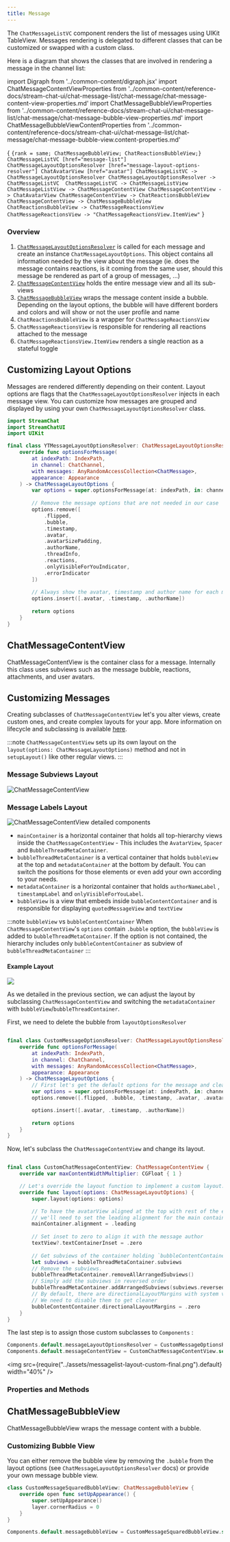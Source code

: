 ```yaml
---
title: Message
---
```


The `ChatMessageListVC` component renders the list of messages using UIKit TableView. Messages rendering is delegated to different classes that can be customized or swapped with a custom class.

Here is a diagram that shows the classes that are involved in rendering a message in the channel list:

import Digraph  from '../common-content/digraph.jsx'
import ChatMessageContentViewProperties from '../common-content/reference-docs/stream-chat-ui/chat-message-list/chat-message/chat-message-content-view-properties.md'
import ChatMessageBubbleViewProperties from '../common-content/reference-docs/stream-chat-ui/chat-message-list/chat-message/chat-message-bubble-view-properties.md'
import ChatMessageBubbleViewContentProperties from '../common-content/reference-docs/stream-chat-ui/chat-message-list/chat-message/chat-message-bubble-view.content-properties.md'

<Digraph>{ `
    {rank = same; ChatMessageBubbleView; ChatReactionsBubbleView;}
    ChatMessageListVC [href="message-list"]
    ChatMessageLayoutOptionsResolver [href="message-layout-options-resolver"]
    ChatAvatarView [href="avatar"]
    ChatMessageListVC -> ChatMessageLayoutOptionsResolver
    ChatMessageLayoutOptionsResolver -> ChatMessageListVC 
    ChatMessageListVC -> ChatMessageListView
    ChatMessageListView -> ChatMessageContentView
    ChatMessageContentView -> ChatAvatarView
    ChatMessageContentView -> ChatReactionsBubbleView
    ChatMessageContentView -> ChatMessageBubbleView
    ChatReactionsBubbleView -> ChatMessageReactionsView
    ChatMessageReactionsView -> "ChatMessageReactionsView.ItemView"
` }</Digraph>

### Overview

1. [`ChatMessageLayoutOptionsResolver`](message-layout-options-resolver) is called for each message and create an instance `ChatMessageLayoutOptions`. This object contains all information needed by the view about the message (ie. does the message contains reactions, is it coming from the same user, should this message be rendered as part of a group of messages, ...)
1. [`ChatMessageContentView`](#chatmessagecontentview) holds the entire message view and all its sub-views
1. [`ChatMessageBubbleView`](#chatmessagebubbleview) wraps the message content inside a bubble. Depending on the layout options, the bubble will have different borders and colors and will show or not the user profile and name
1. `ChatReactionsBubbleView` is a wrapper for `ChatMessageReactionsView` 
1. `ChatMessageReactionsView` is responsible for rendering all reactions attached to the message
1. `ChatMessageReactionsView.ItemView` renders a single reaction as a stateful toggle 

## Customizing Layout Options

Messages are rendered differently depending on their content. Layout options are flags that the `ChatMessageLayoutOptionsResolver` injects in each message view. You can customize how messages are grouped and displayed by using your own `ChatMessageLayoutOptionsResolver` class.

```swift
import StreamChat
import StreamChatUI
import UIKit

final class YTMessageLayoutOptionsResolver: ChatMessageLayoutOptionsResolver {
    override func optionsForMessage(
        at indexPath: IndexPath,
        in channel: ChatChannel,
        with messages: AnyRandomAccessCollection<ChatMessage>,
        appearance: Appearance
    ) -> ChatMessageLayoutOptions {
        var options = super.optionsForMessage(at: indexPath, in: channel, with: messages, appearance: appearance)
        
        // Remove the message options that are not needed in our case
        options.remove([
            .flipped,
            .bubble,
            .timestamp,
            .avatar,
            .avatarSizePadding,
            .authorName,
            .threadInfo,
            .reactions,
            .onlyVisibleForYouIndicator,
            .errorIndicator
        ])
        
        // Always show the avatar, timestamp and author name for each message
        options.insert([.avatar, .timestamp, .authorName])
        
        return options
    }
}
```

## ChatMessageContentView

ChatMessageContentView is the container class for a message. Internally this class uses subviews such as the message bubble, reactions, attachments, and user avatars.

## Customizing Messages

Creating subclasses of `ChatMessageContentView` let's you alter views, create custom ones, and create complex layouts for your app. More information on lifecycle and subclassing is available [here](../customization/custom-components#components-lifecycle-methods).

:::note
`ChatMessageContentView` sets up its own layout on the `layout(options: ChatMessageLayoutOptions)` method and not in `setupLayout()` like other regular views.
:::

### Message Subviews Layout

![ChatMessageContentView](../assets/messagelist-layout-annotation.png)

### Message Labels Layout

![ChatMessageContentView detailed components](../assets/messagelist-layout-detail-components-annotation.png)

- `mainContainer` is a horizontal container that holds all top-hierarchy views inside the `ChatMessageContentView` - This includes the `AvatarView`, `Spacer` and `BubbleThreadMetaContainer`.
- `bubbleThreadMetaContainer` is a vertical container that holds `bubbleView` at the top and `metadataContainer` at the bottom by default. You can switch the positions for those elements or even add your own according to your needs.
- `metadataContainer` is a horizontal container that holds  `authorNameLabel` , `timestampLabel` and `onlyVisibleForYouLabel`. 
- `bubbleView`  is a view that embeds inside `bubbleContentContainer` and is responsible for displaying `quotedMessageView` and `textView`


:::note `bubbleView` vs `bubbleContentContainer`
 When `ChatMessageContentView`'s `options` contain `.bubble` option, the `bubbleView` is added to `bubbleThreadMetaContainer`. If the option is not contained, the hierarchy includes only `bubbleContentContainer` as subview of `bubbleThreadMetaContainer`
:::

#### Example Layout

 ![](../assets/messagelist-layout-custom.png)

As we detailed in the previous section, we can adjust the layout by subclassing `ChatMessageContentView` and switching the `metadataContainer` with `bubbleView`/`bubbleThreadContainer`.  

First, we need to delete the bubble from `layoutOptionsResolver`

```swift

final class CustomMessageOptionsResolver: ChatMessageLayoutOptionsResolver {
    override func optionsForMessage(
        at indexPath: IndexPath,
        in channel: ChatChannel,
        with messages: AnyRandomAccessCollection<ChatMessage>,
        appearance: Appearance
    ) -> ChatMessageLayoutOptions {
        // First let's get the default options for the message and clean them up.
        var options = super.optionsForMessage(at: indexPath, in: channel, with: messages, appearance: appearance)
        options.remove([.flipped, .bubble, .timestamp, .avatar, .avatarSizePadding, .authorName, .threadInfo, .reactions])

        options.insert([.avatar, .timestamp, .authorName])
        
        return options
    }
}
```

Now, let's subclass the  `ChatMessageContentView`  and change its layout. 

```swift 

final class CustomChatMessageContentView: ChatMessageContentView {
    override var maxContentWidthMultiplier: CGFloat { 1 }

    // Let's override the layout function to implement a custom layout:
    override func layout(options: ChatMessageLayoutOptions) {
        super.layout(options: options)

        // To have the avatarView aligned at the top with rest of the elements,
        // we'll need to set the leading alignment for the main container `mainContainer`.
        mainContainer.alignment = .leading
        
        // Set inset to zero to align it with the message author
        textView?.textContainerInset = .zero 
        
        // Get subviews of the container holding `bubbleContentContainer` when we disabled `.bubble` option.
        let subviews = bubbleThreadMetaContainer.subviews
        // Remove the subviews.
        bubbleThreadMetaContainer.removeAllArrangedSubviews()
        // Simply add the subviews in reversed order
        bubbleThreadMetaContainer.addArrangedSubviews(subviews.reversed())
        // By default, there are directionalLayoutMargins with system value because of the bubble border option.
        // We need to disable them to get cleaner 
        bubbleContentContainer.directionalLayoutMargins = .zero
    }
}

```

The last step is to assign those custom subclasses to `Components` :

```swift
Components.default.messageLayoutOptionsResolver = CustomMessageOptionsResolver()
Components.default.messageContentView = CustomChatMessageContentView.self
```

<img src={require("../assets/messagelist-layout-custom-final.png").default} width="40%" />

### Properties and Methods

<ChatMessageContentViewProperties />

## ChatMessageBubbleView

ChatMessageBubbleView wraps the message content with a bubble. 

### Customizing Bubble View

You can either remove the bubble view by removing the `.bubble` from the layout options (see `ChatMessageLayoutOptionsResolver` docs) or provide your own message bubble view.

```swift
class CustomMessageSquaredBubbleView: ChatMessageBubbleView {
    override open func setUpAppearance() {
        super.setUpAppearance()
        layer.cornerRadius = 0
    }
}
```

```swift
Components.default.messageBubbleView = CustomMessageSquaredBubbleView.self
```

